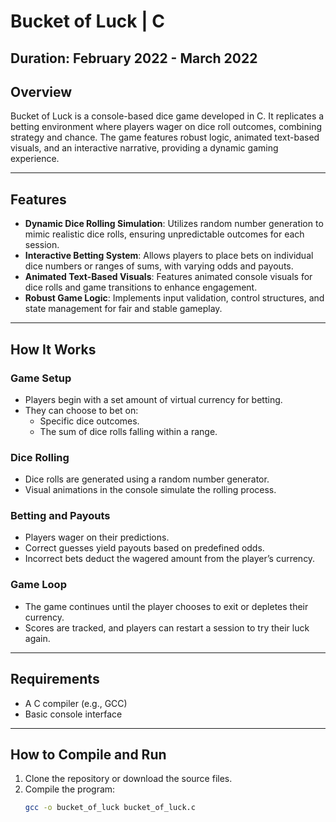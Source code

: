 # Bucket of Luck | C

## Duration: February 2022 - March 2022

## Overview
Bucket of Luck is a console-based dice game developed in C. It replicates a betting environment where players wager on dice roll outcomes, combining strategy and chance. The game features robust logic, animated text-based visuals, and an interactive narrative, providing a dynamic gaming experience.

---

## Features
- **Dynamic Dice Rolling Simulation**: Utilizes random number generation to mimic realistic dice rolls, ensuring unpredictable outcomes for each session.
- **Interactive Betting System**: Allows players to place bets on individual dice numbers or ranges of sums, with varying odds and payouts.
- **Animated Text-Based Visuals**: Features animated console visuals for dice rolls and game transitions to enhance engagement.
- **Robust Game Logic**: Implements input validation, control structures, and state management for fair and stable gameplay.

---

## How It Works
### Game Setup
- Players begin with a set amount of virtual currency for betting.
- They can choose to bet on:
  - Specific dice outcomes.
  - The sum of dice rolls falling within a range.
  
### Dice Rolling
- Dice rolls are generated using a random number generator.
- Visual animations in the console simulate the rolling process.

### Betting and Payouts
- Players wager on their predictions.
- Correct guesses yield payouts based on predefined odds.
- Incorrect bets deduct the wagered amount from the player’s currency.

### Game Loop
- The game continues until the player chooses to exit or depletes their currency.
- Scores are tracked, and players can restart a session to try their luck again.

---

## Requirements
- A C compiler (e.g., GCC)
- Basic console interface

---

## How to Compile and Run
1. Clone the repository or download the source files.
2. Compile the program:
   ```bash
   gcc -o bucket_of_luck bucket_of_luck.c
